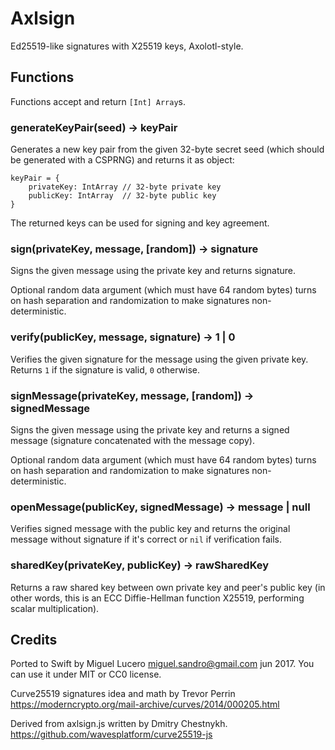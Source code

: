 Axlsign
=======

Ed25519-like signatures with X25519 keys, Axolotl-style.

## Functions

Functions accept and return `[Int] Array`s.

### generateKeyPair(seed) -> keyPair

Generates a new key pair from the given 32-byte secret seed (which should be
generated with a CSPRNG) and returns it as object:

```
keyPair = {
    privateKey: IntArray // 32-byte private key
    publicKey: IntArray  // 32-byte public key
}
```

The returned keys can be used for signing and key agreement.

### sign(privateKey, message, [random]) -> signature

Signs the given message using the private key and returns signature.

Optional random data argument (which must have 64 random bytes) turns on
hash separation and randomization to make signatures non-deterministic.

### verify(publicKey, message, signature) -> 1 | 0

Verifies the given signature for the message using the given private key.
Returns `1` if the signature is valid, `0` otherwise.

### signMessage(privateKey, message, [random]) -> signedMessage

Signs the given message using the private key and returns
a signed message (signature concatenated with the message copy).

Optional random data argument (which must have 64 random bytes) turns on
hash separation and randomization to make signatures non-deterministic.

### openMessage(publicKey, signedMessage) -> message | null

Verifies signed message with the public key and returns the original message
without signature if it's correct or `nil` if verification fails.

### sharedKey(privateKey, publicKey) -> rawSharedKey

Returns a raw shared key between own private key and peer's public key (in
other words, this is an ECC Diffie-Hellman function X25519, performing
scalar multiplication).

## Credits

Ported to Swift by Miguel Lucero <miguel.sandro@gmail.com> jun 2017.
You can use it under MIT or CC0 license.

Curve25519 signatures idea and math by Trevor Perrin
<https://moderncrypto.org/mail-archive/curves/2014/000205.html>

Derived from axlsign.js written by Dmitry Chestnykh. 
<https://github.com/wavesplatform/curve25519-js>

